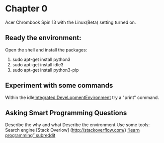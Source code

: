 # Chapter 0
Acer Chrombook Spin 13 with the Linux(Beta) setting turned on.
## Ready the environment:
Open the shell and install the packages: 
1. sudo apt-get install python3
2. sudo apt-get install idle3
3. sudo apt-get install python3-pip
## Experiment with some commands
Within the idle[Integrated DeveLopmentEnvironment](https://en.wikipedia.org/wiki/IDLE) try a "print" command.
## Asking Smart Programming Questions
Describe the why and what
Describe the environment
Use some tools:
Search engine
[Stack Overlow] (http://stackoverflow.com/)
[“learn programming” subreddit](http://reddit.com/r/learnprogramming/)

